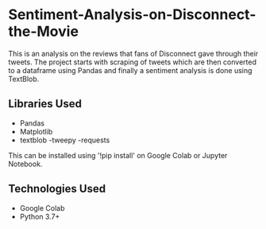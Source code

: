 # Sentiment-Analysis-on-Disconnect-the-Movie
This is an analysis on the reviews that fans of Disconnect gave through their tweets. The project starts with scraping of tweets which are then converted to a dataframe using Pandas and finally a sentiment analysis is done using TextBlob.

## Libraries Used
- Pandas
- Matplotlib
- textblob
-tweepy
-requests

This can be installed using '!pip install' on Google Colab or Jupyter Notebook.

## Technologies Used
- Google Colab
- Python 3.7+

